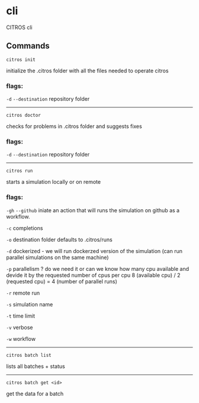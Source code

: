 # cli
CITROS cli


## Commands

`citros init`

initialize the .citros folder with all the files needed to operate citros

### flags:

`-d` `--destination` repository folder 

--- 
`citros doctor`

checks for problems in .citros folder and suggests fixes

### flags:
`-d` `--destination` repository folder 

--- 
`citros run`

starts a simulation locally or on remote

### flags:
`-gh` `--github` iniate an action that will runs the simulation on github as a workflow. 

`-c` completions

`-o` destination folder defaults to .citros/runs

`-d` dockerized - we will run dockerzed version of the simulation (can run parallel simulations on the same machine)

`-p` parallelism ? do we need it or can we know how many cpu available and devide it by the requested number of cpus per cpu 8 (available cpu) / 2 (requested cpu) = 4 (number of parallel runs)

`-r` remote run

`-s` simulation name

`-t` time limit

`-v` verbose

`-w` workflow

--- 
`citros batch list`

lists all batches + status

--- 
`citros batch get <id>`

get the data for a batch

